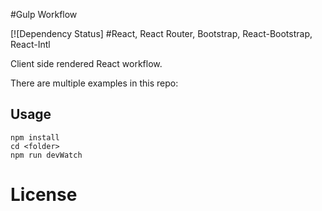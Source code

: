 #Gulp Workflow

[![Dependency Status]
  #React, React Router, Bootstrap, React-Bootstrap, React-Intl

Client side rendered React workflow. 

There are multiple examples in this repo:


Usage
-----

```
npm install
cd <folder>
npm run devWatch
```

# License

[LICENSE file]: https://github.com/LynxDelli/gulp-workflow/blob/master/LICENSE.md
